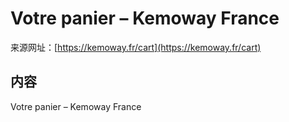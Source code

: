 # Votre panier – Kemoway France

来源网址：[https://kemoway.fr/cart](https://kemoway.fr/cart)

## 内容

<link rel="stylesheet" href="/assets/css/markdown.css">

Votre panier – Kemoway France
